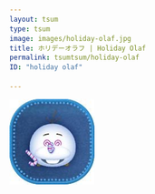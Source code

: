 ```yaml
---
layout: tsum
type: tsum
image: images/holiday-olaf.jpg
title: ホリデーオラフ | Holiday Olaf
permalink: tsumtsum/holiday-olaf
ID: "holiday olaf"

---
```

<img class="ui image" src="../images/holiday-olaf.jpg">
